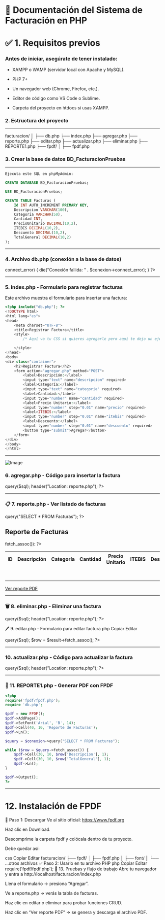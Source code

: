 # 🧾 Documentación del Sistema de Facturación en PHP

# ✅ 1. Requisitos previos
### Antes de iniciar, asegúrate de tener instalado:

- XAMPP o WAMP (servidor local con Apache y MySQL).

- PHP 7+

- Un navegador web (Chrome, Firefox, etc.).

- Editor de código como VS Code o Sublime.
 
- Carpeta del proyecto en htdocs si usas XAMPP.
 
### 2. Estructura del proyecto

---
facturacion/
│
├── db.php
├── index.php
├── agregar.php
├── reporte.php
├── editar.php
├── actualizar.php
├── eliminar.php
├── REPORTE1.php
├── fpdf/
│   ├── fpdf.php

### 3. Crear la base de datos BD_FacturacionPruebas

---
```sql
Ejecuta este SQL en phpMyAdmin:

CREATE DATABASE BD_FacturacionPruebas;

USE BD_FacturacionPruebas;

CREATE TABLE Facturas (
    Id INT AUTO_INCREMENT PRIMARY KEY,
    Descripcion VARCHAR(100),
    Categoria VARCHAR(50),
    Cantidad INT,
    PrecioUnitario DECIMAL(10,2),
    ITEBIS DECIMAL(10,2),
    Descuento DECIMAL(10,2),
    TotalGeneral DECIMAL(10,2)
);
```
---

### 4. Archivo db.php (conexión a la base de datos)

<?php
$conexion = new mysqli("localhost", "root", "", "BD_FacturacionPruebas");
if ($conexion->connect_error) {
    die("Conexión fallida: " . $conexion->connect_error);
}
?>

---

### 5. index.php - Formulario para registrar facturas
Este archivo muestra el formulario para insertar una factura:

```php
<?php include("db.php"); ?>
<!DOCTYPE html>
<html lang="es">
<head>
    <meta charset="UTF-8">
    <title>Registrar Factura</title>
    <style>
        /* Aquí va tu CSS si quieres agregarle pero aqui te dejo un ejemplo del mio*/

    </style>
</head>
<body>
<div class="container">
    <h2>Registrar Factura</h2>
    <form action="agregar.php" method="POST">
        <label>Descripción:</label>
        <input type="text" name="descripcion" required>
        <label>Categoría:</label>
        <input type="text" name="categoria" required>
        <label>Cantidad:</label>
        <input type="number" name="cantidad" required>
        <label>Precio Unitario:</label>
        <input type="number" step="0.01" name="precio" required>
        <label>ITEBIS:</label>
        <input type="number" step="0.01" name="itebis" required>
        <label>Descuento:</label>
        <input type="number" step="0.01" name="descuento" required>
        <button type="submit">Agregar</button>
    </form>
</div>
</body>
</html>
```
---
![Image](https://github.com/user-attachments/assets/f00da080-1658-449b-9bd8-2fc009eb9494)


### 6. agregar.php - Código para insertar la factura

<?php
include("db.php");

$descripcion = $_POST['descripcion'];
$categoria = $_POST['categoria'];
$cantidad = $_POST['cantidad'];
$precio = $_POST['precio'];
$itebis = $_POST['itebis'];
$descuento = $_POST['descuento'];

$total = ($cantidad * $precio) + $itebis - $descuento;

$sql = "INSERT INTO Facturas (Descripcion, Categoria, Cantidad, PrecioUnitario, ITEBIS, Descuento, TotalGeneral)
        VALUES ('$descripcion', '$categoria', $cantidad, $precio, $itebis, $descuento, $total)";
$conexion->query($sql);

header("Location: reporte.php");
?>

---

### 📋 7. reporte.php - Ver listado de facturas

<?php
include("db.php");
$result = $conexion->query("SELECT * FROM Facturas");
?>
<div class="container">
    <h2>Reporte de Facturas</h2>
    <table>
        <tr>
            <th>ID</th><th>Descripción</th><th>Categoría</th><th>Cantidad</th>
            <th>Precio Unitario</th><th>ITEBIS</th><th>Descuento</th><th>Total General</th><th>Acciones</th>
        </tr>
        <?php while ($row = $result->fetch_assoc()): ?>
        <tr>
            <td><?= $row['Id'] ?></td>
            <td><?= $row['Descripcion'] ?></td>
            <td><?= $row['Categoria'] ?></td>
            <td><?= $row['Cantidad'] ?></td>
            <td><?= $row['PrecioUnitario'] ?></td>
            <td><?= $row['ITEBIS'] ?></td>
            <td><?= $row['Descuento'] ?></td>
            <td><?= $row['TotalGeneral'] ?></td>
            <td>
                <a href="editar.php?id=<?= $row['Id'] ?>">Editar</a>
                <a href="eliminar.php?id=<?= $row['Id'] ?>" onclick="return confirm('¿Seguro?')">Eliminar</a>
            </td>
        </tr>
        <?php endwhile; ?>
    </table>
    <a href="REPORTE1.php">Ver reporte PDF</a>
</div>

---

### 🗑️ 8. eliminar.php - Eliminar una factura

<?php
include("db.php");
$id = $_GET['id'];
$sql = "DELETE FROM Facturas WHERE Id=$id";
$conexion->query($sql);
header("Location: reporte.php");
?>
🖊️ 9. editar.php - Formulario para editar factura
php
Copiar
Editar
<?php
include("db.php");
$id = $_GET['id'];
$sql = "SELECT * FROM Facturas WHERE Id=$id";
$result = $conexion->query($sql);
$row = $result->fetch_assoc();
?>

<form action="actualizar.php" method="POST">
    <input type="hidden" name="id" value="<?= $row['Id'] ?>">

</form>

---

### 10. actualizar.php - Código para actualizar la factura

<?php
include("db.php");

$id = $_POST['id'];
$descripcion = $_POST['descripcion'];
$categoria = $_POST['categoria'];
$cantidad = $_POST['cantidad'];
$precio = $_POST['precio'];
$itebis = $_POST['itebis'];
$descuento = $_POST['descuento'];

$total = ($cantidad * $precio) + $itebis - $descuento;

$sql = "UPDATE Facturas SET 
        Descripcion='$descripcion',
        Categoria='$categoria',
        Cantidad=$cantidad,
        PrecioUnitario=$precio,
        ITEBIS=$itebis,
        Descuento=$descuento,
        TotalGeneral=$total
        WHERE Id=$id";

$conexion->query($sql);
header("Location: reporte.php");
?>

---
### 🧾 11. REPORTE1.php - Generar PDF con FPDF

```php
<?php
require('fpdf/fpdf.php');
require 'db.php';

$pdf = new FPDF();
$pdf->AddPage();
$pdf->SetFont('Arial', 'B', 14);
$pdf->Cell(40, 10, 'Reporte de Facturas');
$pdf->Ln();

$query = $conexion->query("SELECT * FROM Facturas");

while ($row = $query->fetch_assoc()) {
    $pdf->Cell(30, 10, $row['Descripcion'], 1);
    $pdf->Cell(30, 10, $row['TotalGeneral'], 1);
    $pdf->Ln();
}

$pdf->Output();
?>
```

---

#  12. Instalación de FPDF
🔽 Paso 1: Descargar
Ve al sitio oficial: https://www.fpdf.org

Haz clic en Download.

Descomprime la carpeta fpdf y colócala dentro de tu proyecto.

Debe quedar así:

css
Copiar
Editar
facturacion/
├── fpdf/
│   ├── fpdf.php
│   ├── font/
│   └── ...otros archivos
✅ Paso 2: Usarlo en tu archivo PHP
php
Copiar
Editar
require('fpdf/fpdf.php');
🧪 13. Pruebas y flujo de trabajo
Abre tu navegador y entra a http://localhost/facturacion/index.php

Llena el formulario → presiona “Agregar”.

Ve a reporte.php → verás la tabla de facturas.

Haz clic en editar o eliminar para probar funciones CRUD.

Haz clic en “Ver reporte PDF” → se genera y descarga el archivo PDF.

